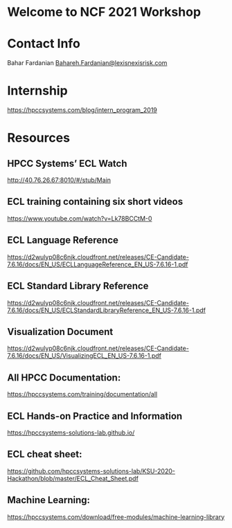 # Welcome to NCF 2021 Workshop

# Contact Info
Bahar Fardanian
Bahareh.Fardanian@lexisnexisrisk.com


# Internship
https://hpccsystems.com/blog/intern_program_2019


# Resources

## HPCC Systems’ ECL Watch
http://40.76.26.67:8010/#/stub/Main

## ECL training containing six short videos
https://www.youtube.com/watch?v=Lk78BCCtM-0

## ECL Language Reference
https://d2wulyp08c6njk.cloudfront.net/releases/CE-Candidate-7.6.16/docs/EN_US/ECLLanguageReference_EN_US-7.6.16-1.pdf

## ECL Standard Library Reference
https://d2wulyp08c6njk.cloudfront.net/releases/CE-Candidate-7.6.16/docs/EN_US/ECLStandardLibraryReference_EN_US-7.6.16-1.pdf

## Visualization Document
https://d2wulyp08c6njk.cloudfront.net/releases/CE-Candidate-7.6.16/docs/EN_US/VisualizingECL_EN_US-7.6.16-1.pdf

## All HPCC Documentation:
https://hpccsystems.com/training/documentation/all

## ECL  Hands-on Practice and Information
  https://hpccsystems-solutions-lab.github.io/

## ECL cheat sheet:
  https://github.com/hpccsystems-solutions-lab/KSU-2020-Hackathon/blob/master/ECL_Cheat_Sheet.pdf

## Machine Learning:
  https://hpccsystems.com/download/free-modules/machine-learning-library
